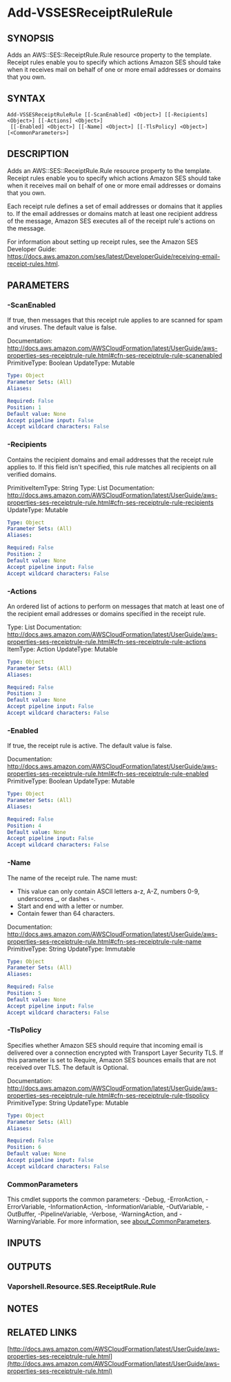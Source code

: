 # Add-VSSESReceiptRuleRule

## SYNOPSIS
Adds an AWS::SES::ReceiptRule.Rule resource property to the template.
Receipt rules enable you to specify which actions Amazon SES should take when it receives mail on behalf of one or more email addresses or domains that you own.

## SYNTAX

```
Add-VSSESReceiptRuleRule [[-ScanEnabled] <Object>] [[-Recipients] <Object>] [[-Actions] <Object>]
 [[-Enabled] <Object>] [[-Name] <Object>] [[-TlsPolicy] <Object>] [<CommonParameters>]
```

## DESCRIPTION
Adds an AWS::SES::ReceiptRule.Rule resource property to the template.
Receipt rules enable you to specify which actions Amazon SES should take when it receives mail on behalf of one or more email addresses or domains that you own.

Each receipt rule defines a set of email addresses or domains that it applies to.
If the email addresses or domains match at least one recipient address of the message, Amazon SES executes all of the receipt rule's actions on the message.

For information about setting up receipt rules, see the Amazon SES Developer Guide: https://docs.aws.amazon.com/ses/latest/DeveloperGuide/receiving-email-receipt-rules.html.

## PARAMETERS

### -ScanEnabled
If true, then messages that this receipt rule applies to are scanned for spam and viruses.
The default value is false.

Documentation: http://docs.aws.amazon.com/AWSCloudFormation/latest/UserGuide/aws-properties-ses-receiptrule-rule.html#cfn-ses-receiptrule-rule-scanenabled
PrimitiveType: Boolean
UpdateType: Mutable

```yaml
Type: Object
Parameter Sets: (All)
Aliases:

Required: False
Position: 1
Default value: None
Accept pipeline input: False
Accept wildcard characters: False
```

### -Recipients
Contains the recipient domains and email addresses that the receipt rule applies to.
If this field isn't specified, this rule matches all recipients on all verified domains.

PrimitiveItemType: String
Type: List
Documentation: http://docs.aws.amazon.com/AWSCloudFormation/latest/UserGuide/aws-properties-ses-receiptrule-rule.html#cfn-ses-receiptrule-rule-recipients
UpdateType: Mutable

```yaml
Type: Object
Parameter Sets: (All)
Aliases:

Required: False
Position: 2
Default value: None
Accept pipeline input: False
Accept wildcard characters: False
```

### -Actions
An ordered list of actions to perform on messages that match at least one of the recipient email addresses or domains specified in the receipt rule.

Type: List
Documentation: http://docs.aws.amazon.com/AWSCloudFormation/latest/UserGuide/aws-properties-ses-receiptrule-rule.html#cfn-ses-receiptrule-rule-actions
ItemType: Action
UpdateType: Mutable

```yaml
Type: Object
Parameter Sets: (All)
Aliases:

Required: False
Position: 3
Default value: None
Accept pipeline input: False
Accept wildcard characters: False
```

### -Enabled
If true, the receipt rule is active.
The default value is false.

Documentation: http://docs.aws.amazon.com/AWSCloudFormation/latest/UserGuide/aws-properties-ses-receiptrule-rule.html#cfn-ses-receiptrule-rule-enabled
PrimitiveType: Boolean
UpdateType: Mutable

```yaml
Type: Object
Parameter Sets: (All)
Aliases:

Required: False
Position: 4
Default value: None
Accept pipeline input: False
Accept wildcard characters: False
```

### -Name
The name of the receipt rule.
The name must:
+ This value can only contain ASCII letters a-z, A-Z, numbers 0-9, underscores _, or dashes -.
+ Start and end with a letter or number.
+ Contain fewer than 64 characters.

Documentation: http://docs.aws.amazon.com/AWSCloudFormation/latest/UserGuide/aws-properties-ses-receiptrule-rule.html#cfn-ses-receiptrule-rule-name
PrimitiveType: String
UpdateType: Immutable

```yaml
Type: Object
Parameter Sets: (All)
Aliases:

Required: False
Position: 5
Default value: None
Accept pipeline input: False
Accept wildcard characters: False
```

### -TlsPolicy
Specifies whether Amazon SES should require that incoming email is delivered over a connection encrypted with Transport Layer Security TLS.
If this parameter is set to Require, Amazon SES bounces emails that are not received over TLS.
The default is Optional.

Documentation: http://docs.aws.amazon.com/AWSCloudFormation/latest/UserGuide/aws-properties-ses-receiptrule-rule.html#cfn-ses-receiptrule-rule-tlspolicy
PrimitiveType: String
UpdateType: Mutable

```yaml
Type: Object
Parameter Sets: (All)
Aliases:

Required: False
Position: 6
Default value: None
Accept pipeline input: False
Accept wildcard characters: False
```

### CommonParameters
This cmdlet supports the common parameters: -Debug, -ErrorAction, -ErrorVariable, -InformationAction, -InformationVariable, -OutVariable, -OutBuffer, -PipelineVariable, -Verbose, -WarningAction, and -WarningVariable. For more information, see [about_CommonParameters](http://go.microsoft.com/fwlink/?LinkID=113216).

## INPUTS

## OUTPUTS

### Vaporshell.Resource.SES.ReceiptRule.Rule
## NOTES

## RELATED LINKS

[http://docs.aws.amazon.com/AWSCloudFormation/latest/UserGuide/aws-properties-ses-receiptrule-rule.html](http://docs.aws.amazon.com/AWSCloudFormation/latest/UserGuide/aws-properties-ses-receiptrule-rule.html)

